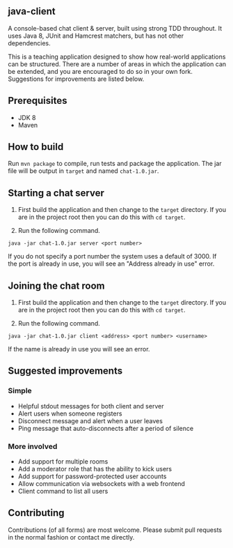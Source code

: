 ## java-client

A console-based chat client & server, built using strong TDD throughout. It uses Java 8, JUnit and Hamcrest matchers, but has not other dependencies.

This is a teaching application designed to show how real-world applications can be structured. There are a number of areas in which the application can be extended, and you are encouraged to do so in your own fork. Suggestions for improvements are listed below.


## Prerequisites

* JDK 8
* Maven

## How to build


Run `mvn package` to compile, run tests and package the application.
The jar file will be output in `target` and named `chat-1.0.jar`.


## Starting a chat server

1. First build the application and then change to the `target` directory. If you are in the project root then you can do this with `cd target`.

2. Run the following command.

```
java -jar chat-1.0.jar server <port number>
```

If you do not specify a port number the system uses a default of 3000. If the port is already in use, you will see an "Address already in use" error.

## Joining the chat room

1. First build the application and then change to the `target` directory. If you are in the project root then you can do this with `cd target`.

2. Run the following command.

```
java -jar chat-1.0.jar client <address> <port number> <username>
```
If the name is already in use you will see an error.

## Suggested improvements

### Simple

* Helpful stdout messages for both client and server
* Alert users when someone registers
* Disconnect message and alert when a user leaves
* Ping message that auto-disconnects after a period of silence

### More involved

* Add support for multiple rooms
* Add a moderator role that has the ability to kick users
* Add support for password-protected user accounts
* Allow communication via websockets with a web frontend
* Client command to list all users

## Contributing

Contributions (of all forms) are most welcome. Please submit pull requests in the normal fashion or contact me directly.



